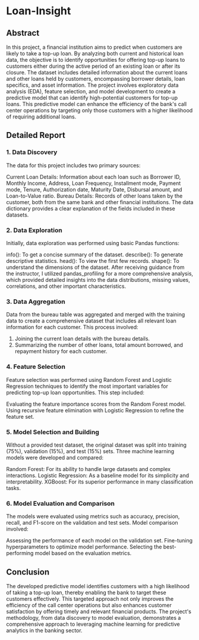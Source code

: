 # Loan-Insight
## Abstract
In this project, a financial institution aims to predict when customers are likely to take a top-up loan. By analyzing both current and historical loan data, the objective is to identify opportunities for offering top-up loans to customers either during the active period of an existing loan or after its closure. The dataset includes detailed information about the current loans and other loans held by customers, encompassing borrower details, loan specifics, and asset information. The project involves exploratory data analysis (EDA), feature selection, and model development to create a predictive model that can identify high-potential customers for top-up loans. This predictive model can enhance the efficiency of the bank's call center operations by targeting only those customers with a higher likelihood of requiring additional loans.

## Detailed Report
### 1. Data Discovery
The data for this project includes two primary sources:

Current Loan Details: Information about each loan such as Borrower ID, Monthly Income, Address, Loan Frequency, Installment mode, Payment mode, Tenure, Authorization date, Maturity Date, Disbursal amount, and Loan-to-Value ratio.
Bureau Details: Records of other loans taken by the customer, both from the same bank and other financial institutions.
The data dictionary provides a clear explanation of the fields included in these datasets.

### 2. Data Exploration
Initially, data exploration was performed using basic Pandas functions:

info(): To get a concise summary of the dataset.
describe(): To generate descriptive statistics.
head(): To view the first few records.
shape(): To understand the dimensions of the dataset.
After receiving guidance from the instructor, I utilized pandas_profiling for a more comprehensive analysis, which provided detailed insights into the data distributions, missing values, correlations, and other important characteristics.

### 3. Data Aggregation
Data from the bureau table was aggregated and merged with the training data to create a comprehensive dataset that includes all relevant loan information for each customer. This process involved:

1. Joining the current loan details with the bureau details.
2. Summarizing the number of other loans, total amount borrowed, and repayment history for each customer.
### 4. Feature Selection
Feature selection was performed using Random Forest and Logistic Regression techniques to identify the most important variables for predicting top-up loan opportunities. This step included:

Evaluating the feature importance scores from the Random Forest model.
Using recursive feature elimination with Logistic Regression to refine the feature set.
### 5. Model Selection and Building
Without a provided test dataset, the original dataset was split into training (75%), validation (15%), and test (15%) sets. Three machine learning models were developed and compared:

Random Forest: For its ability to handle large datasets and complex interactions.
Logistic Regression: As a baseline model for its simplicity and interpretability.
XGBoost: For its superior performance in many classification tasks.
### 6. Model Evaluation and Comparison
The models were evaluated using metrics such as accuracy, precision, recall, and F1-score on the validation and test sets. Model comparison involved:

Assessing the performance of each model on the validation set.
Fine-tuning hyperparameters to optimize model performance.
Selecting the best-performing model based on the evaluation metrics.
## Conclusion
The developed predictive model identifies customers with a high likelihood of taking a top-up loan, thereby enabling the bank to target these customers effectively. This targeted approach not only improves the efficiency of the call center operations but also enhances customer satisfaction by offering timely and relevant financial products. The project's methodology, from data discovery to model evaluation, demonstrates a comprehensive approach to leveraging machine learning for predictive analytics in the banking sector.
